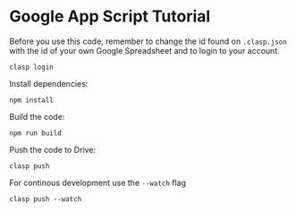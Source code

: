 # Google App Script Tutorial

Before you use this code, remember to change the id found on `.clasp.json` with the id of your own Google Spreadsheet and to login to your account.

```
clasp login
```

Install dependencies:

```
npm install
```

Build the code:

```
npm run build
```

Push the code to Drive:

```
clasp push
```

For continous development use the `--watch` flag

```
clasp push --watch
```